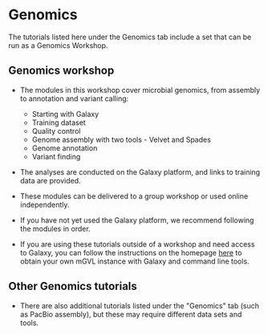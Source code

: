 # Genomics

The tutorials listed here under the Genomics tab include a set that can be run as a Genomics Workshop.


## Genomics workshop

- The modules in this workshop cover microbial genomics, from assembly to annotation and variant calling:

    - Starting with Galaxy
    - Training dataset
    - Quality control
    - Genome assembly with two tools - Velvet and Spades
    - Genome annotation
    - Variant finding

- The analyses are conducted on the Galaxy platform, and links to training data are provided.

- These modules can be delivered to a group workshop or used online independently.

- If you have not yet used the Galaxy platform, we recommend following the modules in order.

- If you are using these tutorials outside of a workshop and need access to Galaxy, you can follow the instructions on the homepage [here](../../index.md) to obtain your own mGVL instance with Galaxy and command line tools.

## Other Genomics tutorials

- There are also additional tutorials listed under the "Genomics" tab (such as PacBio assembly), but these may require different data sets and tools.
